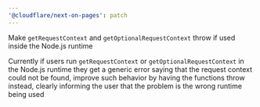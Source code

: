 ```yaml
---
'@cloudflare/next-on-pages': patch
---
```


Make `getRequestContext` and `getOptionalRequestContext` throw if used inside the Node.js runtime

Currently if users run `getRequestContext` or `getOptionalRequestContext` in the Node.js runtime
they get a generic error saying that the request context could not be found, improve such behavior
by having the functions throw instead, clearly informing the user that the problem is the wrong
runtime being used
